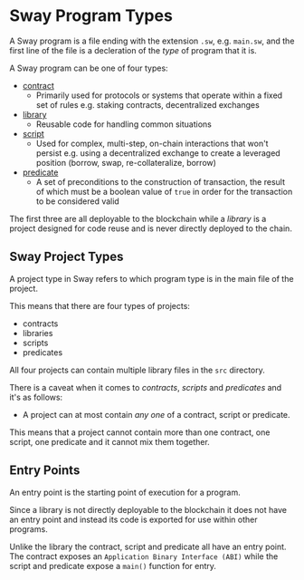 # Sway Program Types

A Sway program is a file ending with the extension `.sw`, e.g. `main.sw`, and the first line of the file is a decleration of the _type_ of program that it is.

A Sway program can be one of four types: 

- [contract](contract.md)
  - Primarily used for protocols or systems that operate within a fixed set of rules e.g. staking contracts, decentralized exchanges
- [library](library.md)
  - Reusable code for handling common situations
- [script](script.md)
  - Used for complex, multi-step, on-chain interactions that won't persist e.g. using a decentralized exchange to create a leveraged position (borrow, swap, re-collateralize, borrow)
- [predicate](predicate.md)
  - A set of preconditions to the construction of transaction, the result of which must be a boolean value of `true` in order for the transaction to be considered valid

The first three are all deployable to the blockchain while a _library_ is a project designed for code reuse and is never directly deployed to the chain.

## Sway Project Types

A project type in Sway refers to which program type is in the main file of the project. 

This means that there are four types of projects:

- contracts
- libraries
- scripts
- predicates

All four projects can contain multiple library files in the `src` directory.

There is a caveat when it comes to _contracts_, _scripts_ and _predicates_ and it's as follows:

- A project can at most contain *any one* of a contract, script or predicate.

This means that a project cannot contain more than one contract, one script, one predicate and it cannot mix them together.

## Entry Points

An entry point is the starting point of execution for a program.

Since a library is not directly deployable to the blockchain it does not have an entry point and instead its code is exported for use within other programs.

Unlike the library the contract, script and predicate all have an entry point. The contract exposes an `Application Binary Interface (ABI)` while the script and predicate expose a `main()` function for entry.
